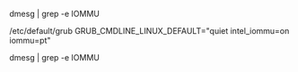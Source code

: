 dmesg | grep -e IOMMU

/etc/default/grub
GRUB_CMDLINE_LINUX_DEFAULT="quiet intel_iommu=on iommu=pt"

dmesg | grep -e IOMMU
